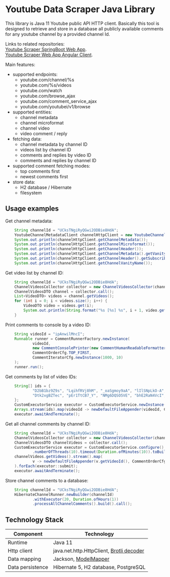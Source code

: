 # Youtube Data Scraper Java Library

This library is Java 11 Youtube public API HTTP client. Basically this tool is designed to retrieve
and store in a database all publicly available comments for any youtube channel by a provided channel Id.

Links to related repositories:  
[Youtube Scraper SpringBoot Web App](https://github.com/alexshavlovsky/yts-service.git).  
[Youtube Scraper Web App Angular Client](https://github.com/alexshavlovsky/yts-client.git).

Main features:
- supported endpoints:
    - youtube.com/channel/%s
    - youtube.com/%s/videos
    - youtube.com/watch
    - youtube.com/browse_ajax      
    - youtube.com/comment_service_ajax
    - youtube.com/youtubei/v1/browse
- supported entities:
    - channel metadata 
    - channel microformat
    - channel video
    - video comment / reply
- fetching data:
    - channel metadata by channel ID
    - videos list by channel ID
    - comments and replies by video ID
    - comments and replies by channel ID
- supported comment fetching modes:
    - top comments first
    - newest comments first
- store data:
    - H2 database / Hibernate
    - filesystem

## Usage examples

Get channel metadata:
``` JAVA
    String channelId = "UCksTNgiRyQGwi2ODBie8HdA";
    YoutubeChannelMetadataClient channelHttpClient = new YoutubeChannelMetadataClient(channelId);
    System.out.println(channelHttpClient.getChannelMetadata());
    System.out.println(channelHttpClient.getChannelMicroformat());
    System.out.println(channelHttpClient.getChannelHeader());
    System.out.println(channelHttpClient.getChannelMetadata().getVanityChannelUrl());
    System.out.println(channelHttpClient.getChannelHeader().getSubscriberCountText());
    System.out.println(channelHttpClient.getChannelVanityName());
```

Get video list by channel ID:
``` JAVA
    String channelId = "UCksTNgiRyQGwi2ODBie8HdA";
    ChannelVideosCollector collector = new ChannelVideosCollector(channelId);
    ChannelVideosDTO channel = collector.call();
    List<VideoDTO> videos = channel.getVideos();
    for (int i = 0; i < videos.size(); i++) {
        VideoDTO video = videos.get(i);
        System.out.println(String.format("%s [%s] %s", i + 1, video.getVideoId(), video.getTitle()));
    }
```

Print comments to console by a video ID:
``` JAVA
    String videoId = "ipAnwilMncI";
    Runnable runner = CommentRunnerFactory.newInstance(
            videoId,
            new CommentConsolePrinter(new CommentHumanReadableFormatter()),
            CommentOrderCfg.TOP_FIRST,
            CommentIteratorCfg.newInstance(1000, 10)
    );
    runner.run();
```

Get comments by list of video IDs:
``` JAVA
    String[] ids = {
            "D2bB1bz9Z9s", "LqihfRVj8hM", "_oaSgmoy9aA", "lIlSNpLkO-A", "XQ_cQ9I7_YA",
            "Dtk2xgBZTec", "pEr1TtCB7_Y", "NMg6DQSO5VE", "bhE2RaN4VcI", "pJJE7R8xteQ"
    };
    CustomExecutorService executor = CustomExecutorService.newInstance();
    Arrays.stream(ids).map(videoId -> newDefaultFileAppender(videoId, CommentOrderCfg.NEWEST_FIRST)).forEach(executor::submit);
    executor.awaitAndTerminate();
```

Get all channel comments by channel ID:
``` JAVA
    String channelId = "UCksTNgiRyQGwi2ODBie8HdA";
    ChannelVideosCollector collector = new ChannelVideosCollector(channelId);
    ChannelVideosDTO channelVideos = collector.call();
    CustomExecutorService executor = CustomExecutorService.configure()
            .numberOfThreads(10).timeout(Duration.ofMinutes(10)).toBuilder().build();
    channelVideos.getVideos().stream().map(
            v -> newDefaultFileAppender(v.getVideoId(), CommentOrderCfg.NEWEST_FIRST)
    ).forEach(executor::submit);
    executor.awaitAndTerminate();
```

Store channel comments to a database:
``` JAVA
    String channelId = "UCksTNgiRyQGwi2ODBie8HdA";
    HibernateChannelRunner.newBuilder(channelId)
            .withExecutor(20, Duration.ofHours(1))
            .processAllChannelComments().build().call();
```

## Technology Stack

Component          | Technology
---                | ---
Runtime            | Java 11
Http client        | java.net.http.HttpClient, [Brotli decoder](https://github.com/google/brotli)
Data mapping       | Jackson, [ModelMapper](https://github.com/modelmapper/modelmapper)
Data persistence   | Hibernate 5, H2 database, PostgreSQL
